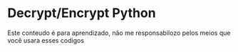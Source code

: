 # Decrypt/Encrypt Python


Este conteudo é para aprendizado, não me responsabilozo pelos meios que você usara esses codigos
